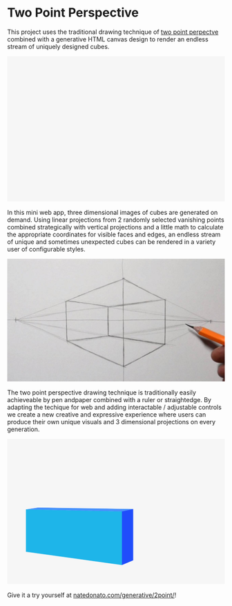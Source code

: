 # Two Point Perspective

This project uses the traditional drawing technique of [two point perpectve](https://en.wikipedia.org/wiki/Perspective_(graphical)#Two-point_perspective) combined with a generative HTML canvas design to render an endless stream of uniquely designed cubes. 

![cube drawing](/img/cube-draw.gif)

In this mini web app, three dimensional images of cubes are generated on demand.  Using linear projections from 2 randomly selected vanishing points combined strategically with vertical projections and a little math to calculate the appropriate coordinates for visible faces and edges, an endless stream of unique and sometimes unexpected cubes can be rendered in a variety user of configurable styles.  

![2 point perspective](/img/pencil.jpg)

The two point perspective drawing technique is traditionally easily achieveable by pen andpaper combined with a ruler or straightedge.  By adapting the techique for web and adding interactable / adjustable controls we create a new creative and expressive experience where users can produce their own unique visuals and 3 dimensional projections on every generation.

![random cubes](/img/random-cubes.gif)

Give it a try yourself at [natedonato.com/generative/2point/](https://natedonato.com/generative/2point/)!  
